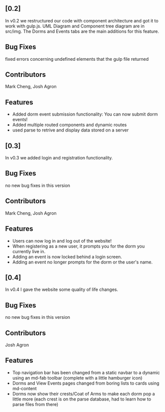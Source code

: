 <a name="v0.2"></a>
## [0.2]

In v0.2 we restructured our code with component architecture and got it to work with gulp.js. UML Diagram and Component tree diagram are in src/img. The Dorms and Events tabs are the main additions for this feature.

## Bug Fixes

fixed errors concerning undefined elements that the gulp file returned

## Contributors

Mark Cheng, Josh Agron

## Features

* Added dorm event submission functionality: You can now submit dorm events!
* Added multiple routed components and dynamic routes
* used parse to retrive and display data stored on a server

<a name="v0.3"></a>
## [0.3]

In v0.3 we added login and registration functionality.

## Bug Fixes

no new bug fixes in this version

## Contributors

Mark Cheng, Josh Agron

## Features

* Users can now log in and log out of the website!
* When registering as a new user, it prompts you for the dorm you currently live in.
* Adding an event is now locked behind a login screen.
* Adding an event no longer prompts for the dorm or the user's name.

<a name="v0.4"></a>
## [0.4]

In v0.4 I gave the website some quality of life changes.

## Bug Fixes

no new bug fixes in this version

## Contributors

Josh Agron

## Features

* Top navigation bar has been changed from a static navbar to a dynamic using an md-fab toolbar (complete with a little hamburger icon)
* Dorms and View Events pages changed from boring lists to cards using md-content
* Dorms now show their crests/Coat of Arms to make each dorm pop a little more (each crest is on the parse database, had to learn how to parse files from there)

